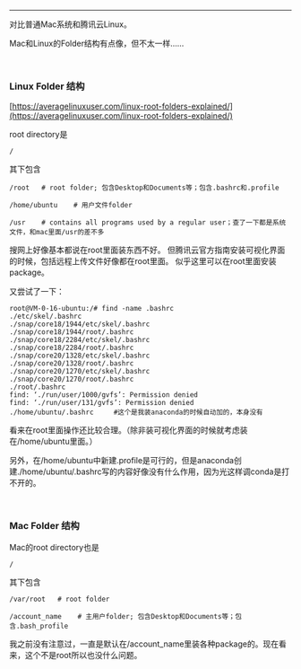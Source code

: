 ---

对比普通Mac系统和腾讯云Linux。

Mac和Linux的Folder结构有点像，但不太一样……

<br/>

### Linux Folder 结构

[https://averagelinuxuser.com/linux-root-folders-explained/](https://averagelinuxuser.com/linux-root-folders-explained/)

root directory是
```
/
```
其下包含
```
/root   # root folder; 包含Desktop和Documents等；包含.bashrc和.profile
```
```
/home/ubuntu    # 用户文件folder
```
```
/usr    # contains all programs used by a regular user；查了一下都是系统文件，和mac里面/usr的差不多
```

搜网上好像基本都说在root里面装东西不好。
但腾讯云官方指南安装可视化界面的时候，包括远程上传文件好像都在root里面。
似乎这里可以在root里面安装package。

又尝试了一下：
```
root@VM-0-16-ubuntu:/# find -name .bashrc
./etc/skel/.bashrc
./snap/core18/1944/etc/skel/.bashrc
./snap/core18/1944/root/.bashrc
./snap/core18/2284/etc/skel/.bashrc
./snap/core18/2284/root/.bashrc
./snap/core20/1328/etc/skel/.bashrc
./snap/core20/1328/root/.bashrc
./snap/core20/1270/etc/skel/.bashrc
./snap/core20/1270/root/.bashrc
./root/.bashrc
find: ‘./run/user/1000/gvfs’: Permission denied
find: ‘./run/user/131/gvfs’: Permission denied
./home/ubuntu/.bashrc     #这个是我装anaconda的时候自动加的，本身没有
```
看来在root里面操作还比较合理。（除非装可视化界面的时候就考虑装在/home/ubuntu里面。）

另外，在/home/ubuntu中新建.profile是可行的，但是anaconda创建./home/ubuntu/.bashrc写的内容好像没有什么作用，因为光这样调conda是打不开的。


<br/>

### Mac Folder 结构

Mac的root directory也是
```
/
```
其下包含
```
/var/root   # root folder
```
```
/account_name    # 主用户folder; 包含Desktop和Documents等；包含.bash_profile
```

我之前没有注意过，一直是默认在/account_name里装各种package的。现在看来，这个不是root所以也没什么问题。



